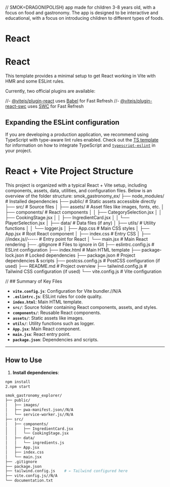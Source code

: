 // SMOK=DRAGON(POLISH)
app made for children 3-8 years old, with a focus on food and gastronomy. The app is designed to be interactive and educational, with a focus on introducing children to different types of foods.
# React

# React

This template provides a minimal setup to get React working in Vite with HMR and some ESLint rules.

Currently, two official plugins are available:

//- [@vitejs/plugin-react](https://github.com/vitejs/vite-plugin-react/blob/main/packages/plugin-react) uses [Babel](https://babeljs.io/) for Fast Refresh
//- [@vitejs/plugin-react-swc](https://github.com/vitejs/vite-plugin-react/blob/main/packages/plugin-react-swc) uses [SWC](https://swc.rs/) for Fast Refresh

## Expanding the ESLint configuration

If you are developing a production application, we recommend using TypeScript with type-aware lint rules enabled. Check out the [TS template](https://github.com/vitejs/vite/tree/main/packages/create-vite/template-react-ts) for information on how to integrate TypeScript and [`typescript-eslint`](https://typescript-eslint.io) in your project.


# React + Vite Project Structure

This project is organized with a typical React + Vite setup, including components, assets, data, utilities, and configuration files. Below is an overview of the folder structure:
smok_gastronomy_ex/
├── node_modules/                 # Installed dependencies
├── public/                       # Static assets accessible directly
├── src/                          # Source files
│   ├── assets/                   # Asset files like images, fonts, etc.
│   ├── components/               # React components
│   │   ├── CategorySelection.jsx
│   │   ├── CookingStage.jsx
│   │   ├── IngredientCard.jsx
│   │   └── PlayerSelection.jsx
│   ├── data/                     # Data files (if any)
│   ├── utils/                    # Utility functions
│   │   └── logger.js
│   ├── App.css                   # Main CSS styles
│   ├── App.jsx                   # Root React component
│   ├── index.css                 # Entry CSS
│   ├── //index.js//-----                 # Entry point for React
│   └── main.jsx                  # Main React rendering
├── .gitignore                    # Files to ignore in Git
├── eslintrc.config.js            # ESLint configuration
├── index.html                    # Main HTML template
├── package-lock.json             # Locked dependencies
├── package.json                  # Project dependencies & scripts
├── postcss.config.js             # PostCSS configuration (if used)
├── README.md                     # Project overview
├── tailwind.config.js            # Tailwind CSS configuration (if used)
└── vite.config.js                # Vite configuration


//  ## Summary of Key Files

- **`vite.config.js`**: Configuration for Vite bundler.//N/A
- **`.eslintrc.js`**: ESLint rules for code quality.
- **`index.html`**: Main HTML template.
- **`src/`**: Source folder containing React components, assets, and styles.
- **`components/`**: Reusable React components.
- **`assets/`**: Static assets like images.
- **`utils/`**: Utility functions such as logger.
- **`App.jsx`**: Main React component.
- **`main.jsx`**: React entry point.
- **`package.json`**: Dependencies and scripts.

---

## How to Use

1. **Install dependencies**:
```bash
npm install
2.npm start

smok_gastronomy_explorer/
├── public/
│   ├── images/
│   ├── pwa-manifest.json//N/A
│   └── service-worker.js//N/A
├── src/
│   ├── components/
│   │   ├── IngredientCard.jsx
│   │   └── CookingStage.jsx
│   ├── data/
│   │   └── ingredients.js
│   ├── App.jsx
│   ├── index.css
│   └── main.jsx
├── .gitignore
├── package.json
├── tailwind.config.js    # ← Tailwind configured here
├── vite.config.js//N/A
└── documentation.txt
